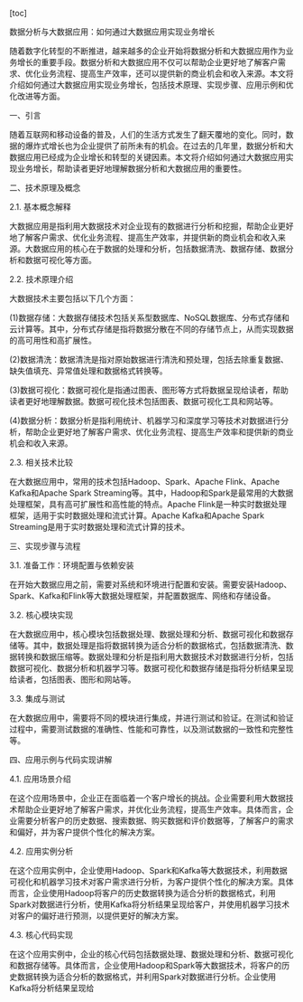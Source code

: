 
[toc]                    
                
                
数据分析与大数据应用：如何通过大数据应用实现业务增长

随着数字化转型的不断推进，越来越多的企业开始将数据分析和大数据应用作为业务增长的重要手段。数据分析和大数据应用不仅可以帮助企业更好地了解客户需求、优化业务流程、提高生产效率，还可以提供新的商业机会和收入来源。本文将介绍如何通过大数据应用实现业务增长，包括技术原理、实现步骤、应用示例和优化改进等方面。

一、引言

随着互联网和移动设备的普及，人们的生活方式发生了翻天覆地的变化。同时，数据的爆炸式增长也为企业提供了前所未有的机会。在过去的几年里，数据分析和大数据应用已经成为企业增长和转型的关键因素。本文将介绍如何通过大数据应用实现业务增长，帮助读者更好地理解数据分析和大数据应用的重要性。

二、技术原理及概念

2.1. 基本概念解释

大数据应用是指利用大数据技术对企业现有的数据进行分析和挖掘，帮助企业更好地了解客户需求、优化业务流程、提高生产效率，并提供新的商业机会和收入来源。大数据应用的核心在于数据的处理和分析，包括数据清洗、数据存储、数据分析和数据可视化等方面。

2.2. 技术原理介绍

大数据技术主要包括以下几个方面：

(1)数据存储：大数据存储技术包括关系型数据库、NoSQL数据库、分布式存储和云计算等。其中，分布式存储是指将数据分散在不同的存储节点上，从而实现数据的高可用性和高扩展性。

(2)数据清洗：数据清洗是指对原始数据进行清洗和预处理，包括去除重复数据、缺失值填充、异常值处理和数据格式转换等。

(3)数据可视化：数据可视化是指通过图表、图形等方式将数据呈现给读者，帮助读者更好地理解数据。数据可视化技术包括图表、数据可视化工具和网站等。

(4)数据分析：数据分析是指利用统计、机器学习和深度学习等技术对数据进行分析，帮助企业更好地了解客户需求、优化业务流程、提高生产效率和提供新的商业机会和收入来源。

2.3. 相关技术比较

在大数据应用中，常用的技术包括Hadoop、Spark、Apache Flink、Apache Kafka和Apache Spark Streaming等。其中，Hadoop和Spark是最常用的大数据处理框架，具有高可扩展性和高性能的特点。Apache Flink是一种实时数据处理框架，适用于实时数据处理和流式计算。Apache Kafka和Apache Spark Streaming是用于实时数据处理和流式计算的技术。

三、实现步骤与流程

3.1. 准备工作：环境配置与依赖安装

在开始大数据应用之前，需要对系统和环境进行配置和安装。需要安装Hadoop、Spark、Kafka和Flink等大数据处理框架，并配置数据库、网络和存储设备。

3.2. 核心模块实现

在大数据应用中，核心模块包括数据处理、数据处理和分析、数据可视化和数据存储等。其中，数据处理是指将数据转换为适合分析的数据格式，包括数据清洗、数据转换和数据压缩等。数据处理和分析是指利用大数据技术对数据进行分析，包括数据可视化、数据分析和机器学习等。数据可视化和数据存储是指将分析结果呈现给读者，包括图表、图形和网站等。

3.3. 集成与测试

在大数据应用中，需要将不同的模块进行集成，并进行测试和验证。在测试和验证过程中，需要测试数据的准确性、性能和可靠性，以及测试数据的一致性和完整性等。

四、应用示例与代码实现讲解

4.1. 应用场景介绍

在这个应用场景中，企业正在面临着一个客户增长的挑战。企业需要利用大数据技术帮助企业更好地了解客户需求，并优化业务流程，提高生产效率。具体而言，企业需要分析客户的历史数据、搜索数据、购买数据和评价数据等，了解客户的需求和偏好，并为客户提供个性化的解决方案。

4.2. 应用实例分析

在这个应用实例中，企业使用Hadoop、Spark和Kafka等大数据技术，利用数据可视化和机器学习技术对客户需求进行分析，为客户提供个性化的解决方案。具体而言，企业使用Hadoop将客户的历史数据转换为适合分析的数据格式，利用Spark对数据进行分析，使用Kafka将分析结果呈现给客户，并使用机器学习技术对客户的偏好进行预测，以提供更好的解决方案。

4.3. 核心代码实现

在这个应用实例中，企业的核心代码包括数据处理、数据处理和分析、数据可视化和数据存储等。具体而言，企业使用Hadoop和Spark等大数据技术，将客户的历史数据转换为适合分析的数据格式，并利用Spark对数据进行分析。企业使用Kafka将分析结果呈现给

